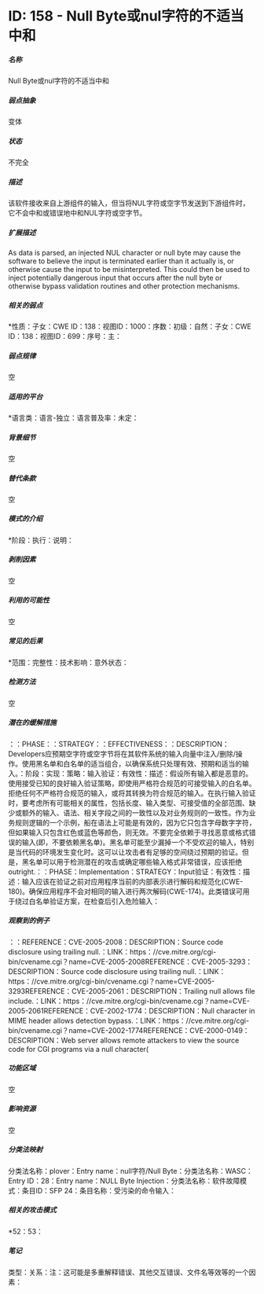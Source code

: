 # ID: 158 - Null Byte或nul字符的不适当中和
<h5>名称</h5>Null Byte或nul字符的不适当中和
<h5>弱点抽象</h5>变体
<h5>状态</h5>不完全
<h5>描述</h5>该软件接收来自上游组件的输入，但当将NUL字符或空字节发送到下游组件时，它不会中和或错误地中和NUL字符或空字节。
<h5>扩展描述</h5>As data is parsed, an injected NUL character or null byte may cause the software to believe the input is terminated earlier than it actually is, or otherwise cause the input to be misinterpreted. This could then be used to inject potentially dangerous input that occurs after the null byte or otherwise bypass validation routines and other protection mechanisms.
<h5>相关的弱点</h5>*性质：子女：CWE ID：138：视图ID：1000：序数：初级：自然：子女：CWE ID：138：视图ID：699：序号：主：
<h5>弱点规律</h5>空
<h5>适用的平台</h5>*语言类：语言-独立：语言普及率：未定：
<h5>背景细节</h5>空
<h5>替代条款</h5>空
<h5>模式的介绍</h5>*阶段：执行：说明：
<h5>剥削因素</h5>空
<h5>利用的可能性</h5>空
<h5>常见的后果</h5>*范围：完整性：技术影响：意外状态：
<h5>检测方法</h5>空
<h5>潜在的缓解措施</h5>：：PHASE：：STRATEGY：：EFFECTIVENESS：：DESCRIPTION：Developers应预期空字符或空字节将在其软件系统的输入向量中注入/删除/操作。使用黑名单和白名单的适当组合，以确保系统只处理有效、预期和适当的输入。：阶段：实现：策略：输入验证：有效性：描述：假设所有输入都是恶意的。使用接受已知的良好输入验证策略，即使用严格符合规范的可接受输入的白名单。拒绝任何不严格符合规范的输入，或将其转换为符合规范的输入。在执行输入验证时，要考虑所有可能相关的属性，包括长度、输入类型、可接受值的全部范围、缺少或额外的输入、语法、相关字段之间的一致性以及对业务规则的一致性。作为业务规则逻辑的一个示例，船在语法上可能是有效的，因为它只包含字母数字字符，但如果输入只包含红色或蓝色等颜色，则无效。不要完全依赖于寻找恶意或格式错误的输入(即，不要依赖黑名单)。黑名单可能至少漏掉一个不受欢迎的输入，特别是当代码的环境发生变化时。这可以让攻击者有足够的空间绕过预期的验证。但是，黑名单可以用于检测潜在的攻击或确定哪些输入格式非常错误，应该拒绝outright.：：PHASE：Implementation：STRATEGY：Input验证：有效性：描述：输入应该在验证之前对应用程序当前的内部表示进行解码和规范化(CWE-180)。确保应用程序不会对相同的输入进行两次解码(CWE-174)。此类错误可用于绕过白名单验证方案，在检查后引入危险输入：
<h5>观察到的例子</h5>：：REFERENCE：CVE-2005-2008：DESCRIPTION：Source code disclosure using trailing null.：LINK：https：//cve.mitre.org/cgi-bin/cvename.cgi？name=CVE-2005-2008REFERENCE：CVE-2005-3293：DESCRIPTION：Source code disclosure using trailing null.：LINK：https：//cve.mitre.org/cgi-bin/cvename.cgi？name=CVE-2005-3293REFERENCE：CVE-2005-2061：DESCRIPTION：Trailing null allows file include.：LINK：https：//cve.mitre.org/cgi-bin/cvename.cgi？name=CVE-2005-2061REFERENCE：CVE-2002-1774：DESCRIPTION：Null character in MIME header allows detection bypass.：LINK：https：//cve.mitre.org/cgi-bin/cvename.cgi？name=CVE-2002-1774REFERENCE：CVE-2000-0149：DESCRIPTION：Web server allows remote attackers to view the source code for CGI programs via a null character(
<h5>功能区域</h5>空
<h5>影响资源</h5>空
<h5>分类法映射</h5>分类法名称：plover：Entry name：null字符/Null Byte：分类法名称：WASC：Entry ID：28：Entry name：NULL Byte Injection：分类法名称：软件故障模式：条目ID：SFP 24：条目名称：受污染的命令输入：
<h5>相关的攻击模式</h5>*52：53：
<h5>笔记</h5>类型：关系：注：这可能是多重解释错误、其他交互错误、文件名等效等的一个因素：

